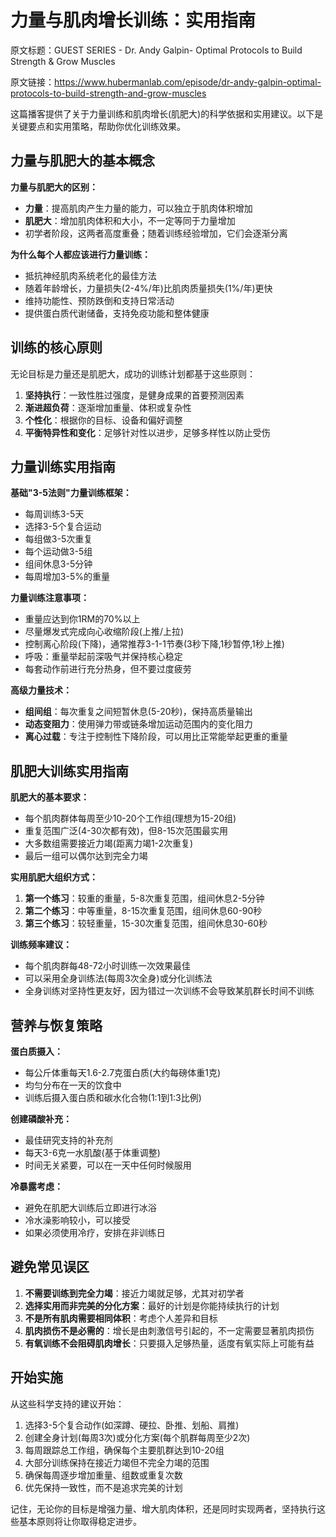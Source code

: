 # 力量与肌肉增长训练：实用指南

原文标题：GUEST SERIES - Dr. Andy Galpin- Optimal Protocols to Build Strength & Grow Muscles

原文链接：https://www.hubermanlab.com/episode/dr-andy-galpin-optimal-protocols-to-build-strength-and-grow-muscles

<YouTube videoId="CyDLbrZK75U" />

这篇播客提供了关于力量训练和肌肉增长(肌肥大)的科学依据和实用建议。以下是关键要点和实用策略，帮助你优化训练效果。

## 力量与肌肥大的基本概念

**力量与肌肥大的区别：**
- **力量**：提高肌肉产生力量的能力，可以独立于肌肉体积增加
- **肌肥大**：增加肌肉体积和大小，不一定等同于力量增加
- 初学者阶段，这两者高度重叠；随着训练经验增加，它们会逐渐分离

**为什么每个人都应该进行力量训练：**
- 抵抗神经肌肉系统老化的最佳方法
- 随着年龄增长，力量损失(2-4%/年)比肌肉质量损失(1%/年)更快
- 维持功能性、预防跌倒和支持日常活动
- 提供蛋白质代谢储备，支持免疫功能和整体健康

## 训练的核心原则

无论目标是力量还是肌肥大，成功的训练计划都基于这些原则：

1. **坚持执行**：一致性胜过强度，是健身成果的首要预测因素
2. **渐进超负荷**：逐渐增加重量、体积或复杂性
3. **个性化**：根据你的目标、设备和偏好调整
4. **平衡特异性和变化**：足够针对性以进步，足够多样性以防止受伤

## 力量训练实用指南

**基础"3-5法则"力量训练框架：**
- 每周训练3-5天
- 选择3-5个复合运动
- 每组做3-5次重复
- 每个运动做3-5组
- 组间休息3-5分钟
- 每周增加3-5%的重量

**力量训练注意事项：**
- 重量应达到你1RM的70%以上
- 尽量爆发式完成向心收缩阶段(上推/上拉)
- 控制离心阶段(下降)，通常推荐3-1-1节奏(3秒下降,1秒暂停,1秒上推)
- 呼吸：重量举起前深吸气并保持核心稳定
- 每套动作前进行充分热身，但不要过度疲劳

**高级力量技术：**
- **组间组**：每次重复之间短暂休息(5-20秒)，保持高质量输出
- **动态变阻力**：使用弹力带或链条增加运动范围内的变化阻力
- **离心过载**：专注于控制性下降阶段，可以用比正常能举起更重的重量

## 肌肥大训练实用指南

**肌肥大的基本要求：**
- 每个肌肉群体每周至少10-20个工作组(理想为15-20组)
- 重复范围广泛(4-30次都有效)，但8-15次范围最实用
- 大多数组需要接近力竭(距离力竭1-2次重复)
- 最后一组可以偶尔达到完全力竭

**实用肌肥大组织方式：**
1. **第一个练习**：较重的重量，5-8次重复范围，组间休息2-5分钟
2. **第二个练习**：中等重量，8-15次重复范围，组间休息60-90秒
3. **第三个练习**：较轻重量，15-30次重复范围，组间休息30-60秒

**训练频率建议：**
- 每个肌肉群每48-72小时训练一次效果最佳
- 可以采用全身训练法(每周3次全身)或分化训练法
- 全身训练对坚持性更友好，因为错过一次训练不会导致某肌群长时间不训练

## 营养与恢复策略

**蛋白质摄入：**
- 每公斤体重每天1.6-2.7克蛋白质(大约每磅体重1克)
- 均匀分布在一天的饮食中
- 训练后摄入蛋白质和碳水化合物(1:1到1:3比例)

**创建磷酸补充：**
- 最佳研究支持的补充剂
- 每天3-6克一水肌酸(基于体重调整)
- 时间无关紧要，可以在一天中任何时候服用

**冷暴露考虑：**
- 避免在肌肥大训练后立即进行冰浴
- 冷水澡影响较小，可以接受
- 如果必须使用冷疗，安排在非训练日

## 避免常见误区

1. **不需要训练到完全力竭**：接近力竭就足够，尤其对初学者
2. **选择实用而非完美的分化方案**：最好的计划是你能持续执行的计划
3. **不是所有肌肉需要相同体积**：考虑个人差异和目标
4. **肌肉损伤不是必需的**：增长是由刺激信号引起的，不一定需要显著肌肉损伤
5. **有氧训练不会阻碍肌肉增长**：只要摄入足够热量，适度有氧实际上可能有益

## 开始实施

从这些科学支持的建议开始：

1. 选择3-5个复合动作(如深蹲、硬拉、卧推、划船、肩推)
2. 创建全身计划(每周3次)或分化方案(每个肌群每周至少2次)
3. 每周跟踪总工作组，确保每个主要肌群达到10-20组
4. 大部分训练保持在接近力竭但不完全力竭的范围
5. 确保每周逐步增加重量、组数或重复次数
6. 优先保持一致性，而不是追求完美的计划

记住，无论你的目标是增强力量、增大肌肉体积，还是同时实现两者，坚持执行这些基本原则将让你取得稳定进步。
